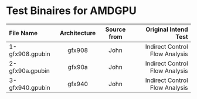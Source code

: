 # Test Binaires for AMDGPU 

| File Name       | Architecture | Source from |  Original Intend Test          |
| :------------   | :----------: | :---------: | -----------------------------: |
| 1-gfx908.gpubin |      gfx908  | John        | Indirect Control Flow Analysis |
| 2-gfx90a.gpubin |      gfx90a  | John        | Indirect Control Flow Analysis |
| 3-gfx940.gpubin |      gfx940  | John        | Indirect Control Flow Analysis |



